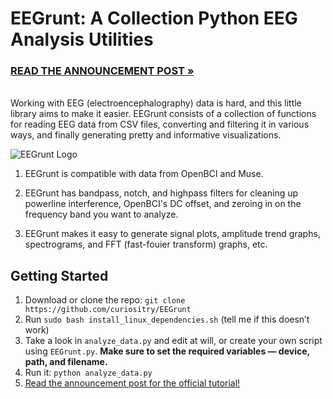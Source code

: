 # EEGrunt: A Collection Python EEG Analysis Utilities

### [READ THE ANNOUNCEMENT POST &raquo;][1]

<br> Working with EEG (electroencephalography) data is hard, and this little library aims to make it easier. EEGrunt consists of a collection of functions for reading EEG data from CSV files, converting and filtering it in various ways, and finally generating pretty and informative visualizations.

![EEGrunt Logo](http://cdn.autodidacts.io/img/autodidacts/EEGrunt/EEGrunt-post-image.png)

1. EEGrunt is compatible with data from OpenBCI <!-- ~~, but could easily be modified for other EEG acquisition hardware. You could always send me another headset and I add support :)~~ --> and Muse.

2. EEGrunt has bandpass, notch, and highpass filters for cleaning up powerline interference, OpenBCI's DC offset, and zeroing in on the frequency band you want to analyze.

3. EEGrunt makes it easy to generate signal plots, amplitude trend graphs, spectrograms, and FFT (fast-fouier transform) graphs, etc.

## Getting Started
1. Download or clone the repo: `git clone https://github.com/curiositry/EEGrunt`
2. Run `sudo bash install_linux_dependencies.sh` (tell me if this doesn’t work)
3. Take a look in `analyze_data.py` and edit at will, or create your own script using `EEGrunt.py`. **Make sure to set the required variables — device, path, and filename.**
4. Run it: `python analyze_data.py`
5. [Read the announcement post for the official tutorial!][1]

[1]: http://www.autodidacts.io/eegrunt-open-source-python-eeg-analysis-utilities/

